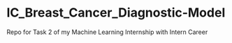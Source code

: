 # IC_Breast_Cancer_Diagnostic-Model
Repo for Task 2 of my Machine Learning Internship with Intern Career
